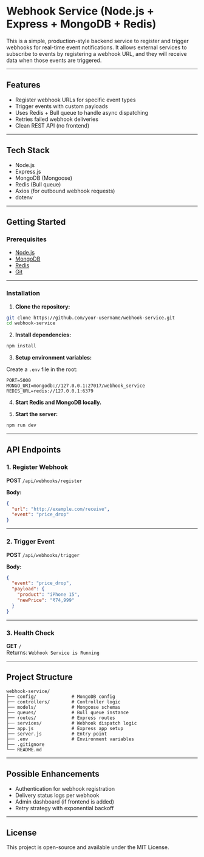 # Webhook Service (Node.js + Express + MongoDB + Redis)

This is a simple, production-style backend service to register and trigger webhooks for real-time event notifications. It allows external services to subscribe to events by registering a webhook URL, and they will receive data when those events are triggered.

---

## Features

- Register webhook URLs for specific event types
- Trigger events with custom payloads
- Uses Redis + Bull queue to handle async dispatching
- Retries failed webhook deliveries
- Clean REST API (no frontend)

---

## Tech Stack

- Node.js
- Express.js
- MongoDB (Mongoose)
- Redis (Bull queue)
- Axios (for outbound webhook requests)
- dotenv

---

## Getting Started

### Prerequisites

- [Node.js](https://nodejs.org/)
- [MongoDB](https://www.mongodb.com/)
- [Redis](https://redis.io/)
- [Git](https://git-scm.com/)

---

### Installation

1. **Clone the repository:**

```bash
git clone https://github.com/your-username/webhook-service.git
cd webhook-service
```

2. **Install dependencies:**

```bash
npm install
```

3. **Setup environment variables:**

Create a `.env` file in the root:

```env
PORT=5000
MONGO_URI=mongodb://127.0.0.1:27017/webhook_service
REDIS_URL=redis://127.0.0.1:6379
```

4. **Start Redis and MongoDB locally.**

5. **Start the server:**

```bash
npm run dev
```

---

## API Endpoints

### 1. Register Webhook

**POST** `/api/webhooks/register`

**Body:**
```json
{
  "url": "http://example.com/receive",
  "event": "price_drop"
}
```

---

### 2. Trigger Event

**POST** `/api/webhooks/trigger`

**Body:**
```json
{
  "event": "price_drop",
  "payload": {
    "product": "iPhone 15",
    "newPrice": "₹74,999"
  }
}
```

---

### 3. Health Check

**GET** `/`  
Returns: `Webhook Service is Running`

---

## Project Structure

```
webhook-service/
├── config/             # MongoDB config
├── controllers/        # Controller logic
├── models/             # Mongoose schemas
├── queues/             # Bull queue instance
├── routes/             # Express routes
├── services/           # Webhook dispatch logic
├── app.js              # Express app setup
├── server.js           # Entry point
├── .env                # Environment variables
├── .gitignore
└── README.md
```

---

## Possible Enhancements

- Authentication for webhook registration
- Delivery status logs per webhook
- Admin dashboard (if frontend is added)
- Retry strategy with exponential backoff

---

## License

This project is open-source and available under the MIT License.
